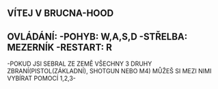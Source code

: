VÍTEJ V BRUCNA-HOOD
--------------------------------------------------------------------------------------------------------------------------
OVLÁDÁNÍ:
-POHYB: W,A,S,D
-STŘELBA: MEZERNÍK
-RESTART: R
--------------------------------------------------------------------------------------------------------------------------
-POKUD JSI SEBRAL ZE ZEMĚ VŠECHNY 3 DRUHY ZBRANÍ(PISTOL(ZÁKLADNÍ), SHOTGUN NEBO M4) MŮŽEŠ SI MEZI NIMI VYBÍRAT POMOCÍ 1,2,3-
